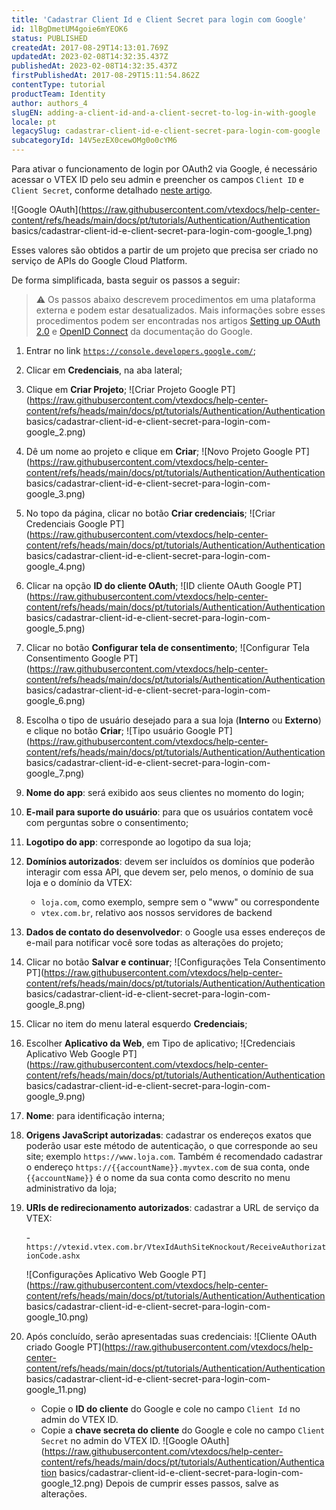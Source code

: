 ```yaml
---
title: 'Cadastrar Client Id e Client Secret para login com Google'
id: 1lBgDmetUM4goie6mYEOK6
status: PUBLISHED
createdAt: 2017-08-29T14:13:01.769Z
updatedAt: 2023-02-08T14:32:35.437Z
publishedAt: 2023-02-08T14:32:35.437Z
firstPublishedAt: 2017-08-29T15:11:54.862Z
contentType: tutorial
productTeam: Identity
author: authors_4
slugEN: adding-a-client-id-and-a-client-secret-to-log-in-with-google
locale: pt
legacySlug: cadastrar-client-id-e-client-secret-para-login-com-google
subcategoryId: 14V5ezEX0cewOMg0o0cYM6
---
```


Para ativar o funcionamento de login por OAuth2 via Google, é necessário acessar o VTEX ID pelo seu admin e preencher os campos `Client ID` e `Client Secret`, conforme detalhado [neste artigo](/pt/tutorial/integracao-google-e-facebook-para-login).

![Google OAuth](https://raw.githubusercontent.com/vtexdocs/help-center-content/refs/heads/main/docs/pt/tutorials/Authentication/Authentication basics/cadastrar-client-id-e-client-secret-para-login-com-google_1.png)

Esses valores são obtidos a partir de um projeto que precisa ser criado no serviço de APIs do Google Cloud Platform.

De forma simplificada, basta seguir os passos a seguir:

>⚠️ Os passos abaixo descrevem procedimentos em uma plataforma externa e podem estar desatualizados. Mais informações sobre esses procedimentos podem ser encontradas nos artigos [Setting up OAuth 2.0](https://support.google.com/cloud/answer/6158849) e [OpenID Connect](https://developers.google.com/identity/protocols/oauth2/openid-connect) da documentação do Google.

1. Entrar no link [`https://console.developers.google.com/`](https://console.developers.google.com/);
2. Clicar em __Credenciais__, na aba lateral;
3. Clique em __Criar Projeto__;
    ![Criar Projeto Google PT](https://raw.githubusercontent.com/vtexdocs/help-center-content/refs/heads/main/docs/pt/tutorials/Authentication/Authentication basics/cadastrar-client-id-e-client-secret-para-login-com-google_2.png)

4. Dê um nome ao projeto e clique em __Criar__;
    ![Novo Projeto Google PT](https://raw.githubusercontent.com/vtexdocs/help-center-content/refs/heads/main/docs/pt/tutorials/Authentication/Authentication basics/cadastrar-client-id-e-client-secret-para-login-com-google_3.png)
5. No topo da página, clicar no botão __Criar credenciais__;
    ![Criar Credenciais Google PT](https://raw.githubusercontent.com/vtexdocs/help-center-content/refs/heads/main/docs/pt/tutorials/Authentication/Authentication basics/cadastrar-client-id-e-client-secret-para-login-com-google_4.png)
6. Clicar na opção __ID do cliente OAuth__;
    ![ID cliente OAuth Google PT](https://raw.githubusercontent.com/vtexdocs/help-center-content/refs/heads/main/docs/pt/tutorials/Authentication/Authentication basics/cadastrar-client-id-e-client-secret-para-login-com-google_5.png)
7. Clicar no botão __Configurar tela de consentimento__;
    ![Configurar Tela Consentimento Google PT](https://raw.githubusercontent.com/vtexdocs/help-center-content/refs/heads/main/docs/pt/tutorials/Authentication/Authentication basics/cadastrar-client-id-e-client-secret-para-login-com-google_6.png)
8. Escolha o tipo de usuário desejado para a sua loja (__Interno__ ou __Externo__) e clique no botão __Criar__;
    ![Tipo usuário Google PT](https://raw.githubusercontent.com/vtexdocs/help-center-content/refs/heads/main/docs/pt/tutorials/Authentication/Authentication basics/cadastrar-client-id-e-client-secret-para-login-com-google_7.png)
9.  __Nome do app__: será exibido aos seus clientes no momento do login;
10. __E-mail para suporte do usuário__: para que os usuários contatem você com perguntas sobre o consentimento;
11. __Logotipo do app__: corresponde ao logotipo da sua loja;
12. __Domínios autorizados__: devem ser incluídos os domínios que poderão interagir com essa API, que devem ser, pelo menos, o domínio de sua loja e o domínio da VTEX: 
    - `loja.com`, como exemplo, sempre sem o "www" ou correspondente
    - `vtex.com.br`, relativo aos nossos servidores de backend
13. __Dados de contato do desenvolvedor__: o Google usa esses endereços de e-mail para notificar você sore todas as alterações do projeto;
14. Clicar no botão __Salvar e continuar__;
    ![Configurações Tela Consentimento PT](https://raw.githubusercontent.com/vtexdocs/help-center-content/refs/heads/main/docs/pt/tutorials/Authentication/Authentication basics/cadastrar-client-id-e-client-secret-para-login-com-google_8.png)
13. Clicar no item do menu lateral esquerdo __Credenciais__;
14. Escolher __Aplicativo da Web__, em Tipo de aplicativo;
    ![Credenciais Aplicativo Web Google PT](https://raw.githubusercontent.com/vtexdocs/help-center-content/refs/heads/main/docs/pt/tutorials/Authentication/Authentication basics/cadastrar-client-id-e-client-secret-para-login-com-google_9.png)
15. __Nome__: para identificação interna;
16. __Origens JavaScript autorizadas__: cadastrar os endereços exatos que poderão usar este método de autenticação, o que corresponde ao seu site; exemplo `https://www.loja.com`. Também é recomendado cadastrar o endereço `https://{{accountName}}.myvtex.com` de sua conta, onde `{{accountName}}` é o nome da sua conta como descrito no menu administrativo da loja;
17. __URIs de redirecionamento autorizados__: cadastrar a URL de serviço da VTEX:

    -`https://vtexid.vtex.com.br/VtexIdAuthSiteKnockout/ReceiveAuthorizationCode.ashx`

    ![Configurações Aplicativo Web Google PT](https://raw.githubusercontent.com/vtexdocs/help-center-content/refs/heads/main/docs/pt/tutorials/Authentication/Authentication basics/cadastrar-client-id-e-client-secret-para-login-com-google_10.png)

18. Após concluído, serão apresentadas suas credenciais:
    ![Cliente OAuth criado Google PT](https://raw.githubusercontent.com/vtexdocs/help-center-content/refs/heads/main/docs/pt/tutorials/Authentication/Authentication basics/cadastrar-client-id-e-client-secret-para-login-com-google_11.png)
    - Copie o __ID do cliente__ do Google e cole no campo `Client Id` no admin do VTEX ID.
    - Copie a __chave secreta do cliente__ do Google e cole no campo `Client Secret` no admin do VTEX ID.
    ![Google OAuth](https://raw.githubusercontent.com/vtexdocs/help-center-content/refs/heads/main/docs/pt/tutorials/Authentication/Authentication basics/cadastrar-client-id-e-client-secret-para-login-com-google_12.png)
    Depois de cumprir esses passos, salve as alterações.    
